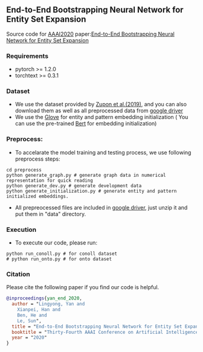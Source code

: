 <!--
 * @Author: your name
 * @Date: 2019-12-19 02:08:48
 * @LastEditTime: 2019-12-19 02:14:18
 * @LastEditors: Please set LastEditors
 * @Description: In User Settings Edit
 * @FilePath: /bootstrapnet/README.md
 -->
## End-to-End Bootstrapping Neural Network for Entity Set Expansion
Source code for [AAAI2020](https://aaai.org/Conferences/AAAI-20/) paper:[End-to-End Bootstrapping Neural Network for Entity Set Expansion](https://aaai.org/ojs/index.php/AAAI/article/view/6482/6338)

### Requirements
- pytorch >= 1.2.0
- torchtext >= 0.3.1

### Dataset
- We use the dataset provided by [Zupon et al.(2019)](https://github.com/clulab/releases/tree/master/naacl-spnlp2019-emboot/data), and you can also download them as well as all preprocessed data from [google driver](https://drive.google.com/file/d/1Ow6Rf_LIilKvm0dVuJSF5dGigTMosOQq/view?usp=sharing)
- We use the [Glove](https://nlp.stanford.edu/projects/glove/) for entity and pattern embedding initialization ( You can use the pre-trained [Bert](https://github.com/google-research/bert) for embedding initialization)

### Preprocess:
- To accelarate the model training and testing process, we use following preprocess steps:
```shell
cd preprocess
python generate_graph.py # generate graph data in numerical representation for quick reading
python generate_dev.py # generate development data
python generate_initialization.py # generate entity and pattern initialized embeddings.
```
- All prepreocessed files are included in [google driver](https://drive.google.com/file/d/1Ow6Rf_LIilKvm0dVuJSF5dGigTMosOQq/view?usp=sharing), just unzip it and put them in "data" directory.

### Execution
- To execute our code, please run:
```shell
python run_conoll.py # for conoll dataset
# python run_onto.py # for onto dataset
```
### Citation
Please cite the following paper if you find our code is helpful.
```bibtex
@inproceedings{yan_end_2020,
  author = "Lingyong, Yan and 
    Xianpei, Han and
    Ben, He and
    Le, Sun",
  title = "End-to-End Bootstrapping Neural Network for Entity Set Expansion",
  booktitle = "Thirty-Fourth AAAI Conference on Artificial Intelligence",
  year = "2020"
}
```
